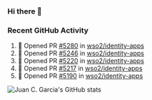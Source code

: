### Hi there 👋

<!--
**jcgarciaa/jcgarciaa** is a ✨ _special_ ✨ repository because its `README.md` (this file) appears on your GitHub profile.

Here are some ideas to get you started:

- 🔭 I’m currently working on ...
- 🌱 I’m currently learning ...
- 👯 I’m looking to collaborate on ...
- 🤔 I’m looking for help with ...
- 💬 Ask me about ...
- 📫 How to reach me: ...
- 😄 Pronouns: ...
- ⚡ Fun fact: ...
-->

### Recent GitHub Activity

<!--START_SECTION:activity-->
1. 💪 Opened PR [#5280](https://github.com/wso2/identity-apps/pull/5280) in [wso2/identity-apps](https://github.com/wso2/identity-apps)
2. 💪 Opened PR [#5246](https://github.com/wso2/identity-apps/pull/5246) in [wso2/identity-apps](https://github.com/wso2/identity-apps)
3. 💪 Opened PR [#5220](https://github.com/wso2/identity-apps/pull/5220) in [wso2/identity-apps](https://github.com/wso2/identity-apps)
4. 💪 Opened PR [#5217](https://github.com/wso2/identity-apps/pull/5217) in [wso2/identity-apps](https://github.com/wso2/identity-apps)
5. 💪 Opened PR [#5190](https://github.com/wso2/identity-apps/pull/5190) in [wso2/identity-apps](https://github.com/wso2/identity-apps)
<!--END_SECTION:activity-->

![Juan C. Garcia's GitHub stats](https://github-readme-stats.vercel.app/api?username=jcgarciaa&count_private=true&show_icons=true&hide_border=true)